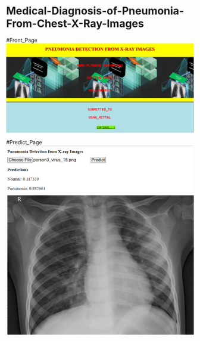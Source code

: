 # Medical-Diagnosis-of-Pneumonia-From-Chest-X-Ray-Images
#Front_Page
![](https://github.com/8897295404/Medical-Diagnosis-of-Pneumonia-From-Chest-X-Ray-Images/blob/main/FRONT_PAGE%20(2).png)

#Predict_Page
![](https://github.com/8897295404/Medical-Diagnosis-of-Pneumonia-From-Chest-X-Ray-Images/blob/main/Predict_Page.png)
